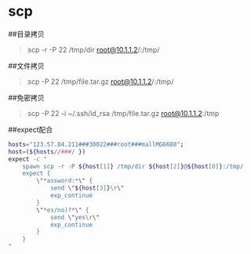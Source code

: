 scp
===

##目录拷贝
> scp -r -P 22 /tmp/dir root@10.1.1.2/:/tmp/

##文件拷贝
> scp -P 22 /tmp/file.tar.gz root@10.1.1.2/:/tmp/

##免密拷贝
> scp -P 22 -i ~/.ssh/id_rsa /tmp/file.tar.gz root@10.1.1.2:/tmp

##expect配合
```bash
hosts="123.57.84.211###30022###root###mallMG6688";
host=(${hosts//###/ })
expect -c "
	spawn scp -r -P ${host[1]} /tmp/dir ${host[2]}@${host[0]}:/tmp/
	expect {
		\"*assword:*\" {
			send \"${host[3]}\r\"
			exp_continue
		}
		\"*es/no)?*\" {
			send \"yes\r\"
			exp_continue	
		}
	}
"
```
